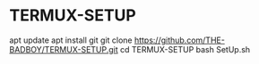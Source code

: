 # TERMUX-SETUP 

apt update apt install git git clone https://github.com/THE-BADBOY/TERMUX-SETUP.git  cd TERMUX-SETUP bash SetUp.sh
